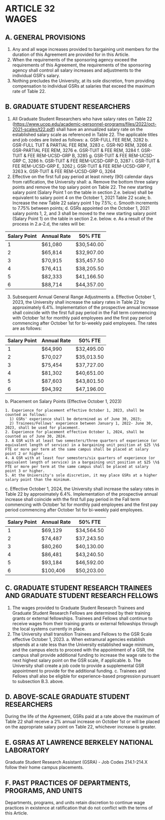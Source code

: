 # ARTICLE 32 <br> WAGES 

## A. GENERAL PROVISIONS

1. Any and all wage increases provided to bargaining unit members for the duration of this Agreement are provided for in this Article.
2. When the requirements of the sponsoring agency exceed the requirements of this Agreement, the requirements of the sponsoring agency shall control all salary increases and adjustments to the individual GSR's salary.
3. Nothing precludes the University, at its sole discretion, from providing compensation to individual GSRs at salaries that exceed the maximum rate of Table 22.

## B. GRADUATE STUDENT RESEARCHERS

1. All Graduate Student Researchers who have salary rates on Table 22 (https://www.ucop.edu/academic-personnel-programs/files/2022/oct-2021-scales/t22.pdf) shall have an annualized salary rate on the established salary scale as referenced in Table 22. The applicable titles and job codes are listed as follows:
a. GSR-FULL FEE REM, 3282
b. GSR-FULL TUIT \& PARTIAL FEE REM, 3283
c. GSR-NO REM, 3266
d. GSR-PARTIAL FEE REM, 3276
e. GSR-TUIT \& FEE REM, 3284
f. GSR-TUIT \& FEE REM-UCSD-GRP B, 3285
g. GSR-TUIT \& FEE REM-UCSD-GRP C, 3286
h. GSR-TUIT \& FEE REM-UCSD-GRP D, 3287
i. GSR-TUIT \& FEE REM-UCSD-GRP E, 3262
j. GSR-TUIT \& FEE REM-UCSD-GRP F, 3263
k. GSR-TUIT \& FEE REM-UCSD-GRP G, 3264
2. Effective on the first full pay period at least ninety (90) calendar days from ratification, the University shall:
a. Remove the bottom three salary points and remove the top salary point on Table 22. The new starting salary point (Salary Point 1 on the table in section 2.e. below) shall be equivalent to salary point 4 on the October 1, 2021 Table 22 scale;
b. Increase the new Table 22 salary point 1 by 7.5%;
c. Smooth increments to 7.75% between points;
d. GSRs appointed on the October 1, 2021 salary points 1, 2, and 3 shall be moved to the new starting salary point (Salary Point 1) on the table in section 2.e. below.
e. As a result of the process in 2.a-2.d, the rates will be:

<table>
    <thead>
        <tr>
            <th>Salary Point</th>
            <th>Annual Rate</th>
            <th>50% FTE</th>
        </tr>
    </thead>
    <tbody>
        <tr>
            <td>1</td>
            <td>$61,080</td>
            <td>$30,540.00</td>
        </tr>
        <tr>
            <td>2</td>
            <td>$65,814</td>
            <td>$32,907.00</td>
        </tr>
        <tr>
            <td>3</td>
            <td>$70,915</td>
            <td>$35,457.50</td>
        </tr>
        <tr>
            <td>4</td>
            <td>$76,411</td>
            <td>$38,205.50</td>
        </tr>
        <tr>
            <td>5</td>
            <td>$82,333</td>
            <td>$41,166.50</td>
        </tr>
        <tr>
            <td>6</td>
            <td>$88,714</td>
            <td>$44,357.00</td>
        </tr>
    </tbody>
</table>

3. Subsequent Annual General Range Adjustments
a. Effective October 1, 2023, the University shall increase the salary rates in Table 22 by approximately $6.4 \%$. Implementation of the prospective annual increase shall coincide with the first full pay period in the Fall term commencing with October 1st for monthly paid employees and the first pay period commencing after October 1st for bi-weekly paid employees. The rates are as follows:

<table>
    <thead>
        <tr>
            <th>Salary Point</th>
            <th>Annual Rate</th>
            <th>50% FTE</th> <!-- Simplified and formatted without LaTeX syntax -->
        </tr>
    </thead>
    <tbody>
        <tr>
            <td>1</td>
            <td>$64,990</td>
            <td>$32,495.00</td>
        </tr>
        <tr>
            <td>2</td>
            <td>$70,027</td>
            <td>$35,013.50</td>
        </tr>
        <tr>
            <td>3</td>
            <td>$75,454</td>
            <td>$37,727.00</td>
        </tr>
        <tr>
            <td>4</td>
            <td>$81,302</td>
            <td>$40,651.00</td>
        </tr>
        <tr>
            <td>5</td>
            <td>$87,603</td>
            <td>$43,801.50</td>
        </tr>
        <tr>
            <td>6</td>
            <td>$94,392</td>
            <td>$47,196.00</td>
        </tr>
    </tbody>
</table>

b. Placement on Salary Points (Effective October 1, 2023)

    1. Experience for placement effective October 1, 2023, shall be counted as follows:
      1) GSRs' experience shall be determined as of June 30, 2023;
      2) Trainees/Fellows' experience between January 1, 2022- June 30, 2023, shall be used for placement.
    2. Experience for placement effective October 1, 2024, shall be counted as of June 30, 2024.
    3. A GSR with at least two semesters/three quarters of experience (or equivalent length of service) in a bargaining unit position at $25 \%$ FTE or more per term at the same campus shall be placed at salary point 2 or higher.
    4. A GSR with at least four semesters/six quarters of experience (or equivalent length of service) in a bargaining unit position at $25 \%$ FTE or more per term at the same campus shall be placed at salary point 3 or higher.
    5. At the University's sole discretion, it may place GSRs at a higher salary point than the minimum.
c. Effective October 1, 2024, the University shall increase the salary rates in Table 22 by approximately $6.4 \%$. Implementation of the prospective annual increase shall coincide with the first full pay period in the Fall term commencing with October 1st for monthly paid employees and the first pay period commencing after October 1st for bi-weekly paid employees.
<table>
    <thead>
        <tr>
            <th>Salary Point</th>
            <th>Annual Rate</th>
            <th>50% FTE</th> 
        </tr>
    </thead>
    <tbody>
        <tr>
            <td>1</td>
            <td>$69,129</td>
            <td>$34,564.50</td>
        </tr>
        <tr>
            <td>2</td>
            <td>$74,487</td>
            <td>$37,243.50</td>
        </tr>
        <tr>
            <td>3</td>
            <td>$80,260</td>
            <td>$40,130.00</td>
        </tr>
        <tr>
            <td>4</td>
            <td>$86,481</td>
            <td>$43,240.50</td>
        </tr>
        <tr>
            <td>5</td>
            <td>$93,184</td>
            <td>$46,592.00</td>
        </tr>
        <tr>
            <td>6</td>
            <td>$100,406</td>
            <td>$50,203.00</td>
        </tr>
    </tbody>
</table>


## C. GRADUATE STUDENT RESEARCH TRAINEES AND GRADUATE STUDENT RESEARCH FELLOWS

1. The wages provided to Graduate Student Research Trainees and Graduate Student Research Fellows are determined by their training grants or external fellowships. Trainees and Fellows shall continue to receive wages from their training grants or external fellowships through the local systems currently in place.
2. The University shall transition Trainees and Fellows to the GSR Scale effective October 1, 2023.
a. When extramural agencies establish stipends at a rate less than the University established wage minimum, and the campus elects to proceed with the appointment of a GSR, the campus shall provide additional funding to increase the wage rate to the next highest salary point on the GSR scale, if applicable.
b. The University shall create a job code to provide a supplemental GSR appointment to provide for the additional funding.
c. Trainees and Fellows shall also be eligible for experience-based progression pursuant to subsection B.3. above.

## D. ABOVE-SCALE GRADUATE STUDENT RESEARCHERS

During the life of the Agreement, GSRs paid at a rate above the maximum of Table 22 shall receive a $2 \%$ annual increase on October 1st or will be placed on the appropriate salary point on Table 22, whichever increase is greater.

## E. GSRAS AT LAWRENCE BERKELEY NATIONAL LABORATORY

Graduate Student Research Assistant (GSRA) - Job Codes 214.1-214.X follow their home campus placements.

## F. PAST PRACTICES OF DEPARTMENTS, PROGRAMS, AND UNITS

Departments, programs, and units retain discretion to continue wage practices in existence at ratification that do not conflict with the terms of this Article.

